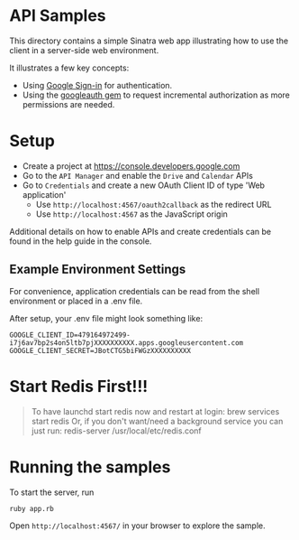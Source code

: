 # API Samples

This directory contains a simple Sinatra web app illustrating how to use the client
in a server-side web environment.

It illustrates a few key concepts:

* Using [Google Sign-in](https://developers.google.com/identity) for authentication.
* Using the [googleauth gem](https://github.com/google/google-auth-library-ruby) to
  request incremental authorization as more permissions are needed.

# Setup

* Create a project at https://console.developers.google.com
* Go to the `API Manager` and enable the `Drive` and `Calendar` APIs
* Go to `Credentials` and create a new OAuth Client ID of type 'Web application'
    * Use `http://localhost:4567/oauth2callback` as the redirect URL
    * Use `http://localhost:4567` as the JavaScript origin

Additional details on how to enable APIs and create credentials can be
found in the help guide in the console.

## Example Environment Settings

For convenience, application credentials can be read from the shell environment
or placed in a .env file.

After setup, your .env file might look something like:

```
GOOGLE_CLIENT_ID=479164972499-i7j6av7bp2s4on5ltb7pjXXXXXXXXXX.apps.googleusercontent.com
GOOGLE_CLIENT_SECRET=JBotCTG5biFWGzXXXXXXXXXX
```

# Start Redis First!!!
> To have launchd start redis now and restart at login:
>  brew services start redis
>  Or, if you don't want/need a background service you can just run:
>    redis-server /usr/local/etc/redis.conf

# Running the samples

To start the server, run

```
ruby app.rb
```

Open `http://localhost:4567/` in your browser to explore the sample.

